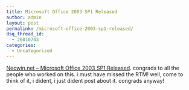 ```yaml
---
title: Microsoft Office 2003 SP1 Released
author: admin
layout: post
permalink: /microsoft-office-2003-sp1-released/
dsq_thread_id:
  - 26010743
categories:
  - Uncategorized
---
```

[Neowin.net &#8211; Microsoft Office 2003 SP1 Released][1]. congrads to all the people who worked on this. i must have missed the RTM! well, come to think of it, i dident, i just dident post about it. congrads anyway!

 [1]: http://www.neowin.net/comments.php?id=22601&category=main